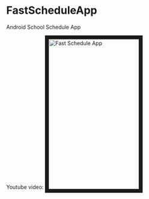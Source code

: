 # FastScheduleApp
Android School Schedule App

Youtube video:
<a href="http://www.youtube.com/watch?feature=player_embedded&v=4rsZVBauULM
" target="_blank"><img src="http://screenshu.com/static/uploads/temporary/3m/3i/ib/eklvx6.jpg" 
alt="Fast Schedule App" width="240" height="400" border="10" /></a>
